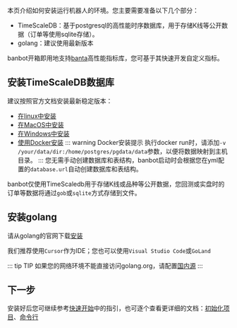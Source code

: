 本页介绍如何安装运行机器人的环境。您主要需要准备以下几个部分：
* TimeScaleDB：基于postgresql的高性能时序数据库，用于存储K线等公开数据（订单等使用sqlite存储）。
* golang：建议使用最新版本

banbot开箱即用地支持[banta](https://github.com/banbox/banta)高性能指标库，您可基于其快速开发自定义指标。

## 安装TimeScaleDB数据库
建议按照官方文档安装最新稳定版本：
* [在linux中安装](https://docs.timescale.com/self-hosted/latest/install/installation-linux/)
* [在MacOS中安装](https://docs.timescale.com/self-hosted/latest/install/installation-macos/)
* [在Windows中安装](https://docs.timescale.com/self-hosted/latest/install/installation-windows/)
* [使用Docker安装](https://docs.timescale.com/self-hosted/latest/install/installation-docker/)
::: warning Docker安装提示
执行docker run时，请添加`-v /your/data/dir:/home/postgres/pgdata/data`参数，以便将数据映射到主机目录。
:::
您无需手动创建数据库和表结构，banbot启动时会根据您在yml配置的`database.url`自动创建数据库和表结构。

banbot仅使用TimeScaledb用于存储K线或品种等公开数据，您回测或实盘时的订单等数据将通过`gob`或`sqlite`方式存储到文件。

## 安装golang
请从golang的官网下载[安装](https://go.dev/doc/install)

我们推荐使用`Cursor`作为IDE；您也可以使用`Visual Studio Code`或`GoLand`

::: tip TIP
如果您的网络环境不能直接访问golang.org，请配置[国内源](https://learnku.com/go/wikis/38122)
:::

## 下一步
安装好后您可继续参考[快速开始](./quick_local.md)中的指引，也可逐个查看更详细的文档：[初始化项目](./init_project.md)、[命令行](./bot_usage.md)
